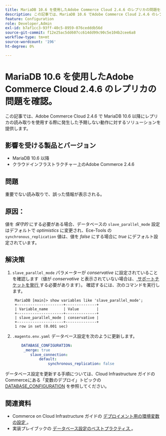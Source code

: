 ```yaml
---
title: MariaDB 10.6 を使用したAdobe Commerce Cloud 2.4.6 のレプリカの問題を確認。
description: この記事では、MariaDB 10.6 でAdobe Commerce Cloud 2.4.6 のレプリカの読み取りに関する問題をトラブルシューティングする方法について説明します。
feature: Configuration
role: Developer,Admin
exl-id: b7af1cc3-93ff-40c5-8959-076cedddb56d
source-git-commit: f12e25ac5dd607cc614dd99c90c5e104b2cee6a8
workflow-type: tm+mt
source-wordcount: '196'
ht-degree: 0%

---
```


# MariaDB 10.6 を使用したAdobe Commerce Cloud 2.4.6 のレプリカの問題を確認。

この記事では、Adobe Commerce Cloud 2.4.6 で MariaDB 10.6 以降にレプリカの読み取りを使用する際に発生した予期しない動作に対するソリューションを提供します。

## 影響を受ける製品とバージョン

* MariaDB 10.6 以降
* クラウドインフラストラクチャー上のAdobe Commerce 2.4.6

## 問題

重要でない読み取りで、誤った情報が表示される。

## 原因：

値を *保守的* にする必要がある場合、データベースの `slave_parallel_mode` 設定はデフォルトで *optimistics* に変更され、Ece-Tools の `synchronous_replication` 値は、値を *false* にする場合に *true* にデフォルト設定されています。

## 解決策

1. `slave_parallel_mode` パラメーターが *conservative* に設定されていることを確認します（値が *conservative* と表示されていない場合は、[ サポートチケットを発行 ](/docs/commerce-knowledge-base/kb/help-center-guide/magento-help-center-user-guide.html?lang=en#submit-ticket) する必要があります）。 確認するには、次のコマンドを実行します。

   ```
    MariaDB [main]> show variables like 'slave_parallel_mode';
    +---------------------+--------------+
    | Variable_name       | Value        |
    +---------------------+--------------+
    | slave_parallel_mode | conservative |
    +---------------------+--------------+
    1 row in set (0.001 sec)
   ```

1. `.magento.env.yaml` データベース設定を次のように更新します。

   ```yaml
       DATABASE_CONFIGURATION:
        _merge: true
           slave_connection:
               default:
                   synchronous_replication: false
   ```



データベース設定を更新する手順については、Cloud Infrastructure ガイドのCommerceにある「変数のデプロイ」トピックの [DATABASE_CONFIGURATION](https://experienceleague.adobe.com/docs/commerce-cloud-service/user-guide/configure/env/stage/variables-deploy.html#database_configuration) を参照してください。


## 関連資料

* Commerce on Cloud Infrastructure ガイドの [ デプロイメント用の環境変数の設定 ](/docs/commerce-cloud-service/user-guide/configure/env/configure-env-yaml.html)。
* 実装プレイブックの [ データベース設定のベストプラクティス ](/docs/commerce-operations/implementation-playbook/best-practices/planning/database-on-cloud.html)。
